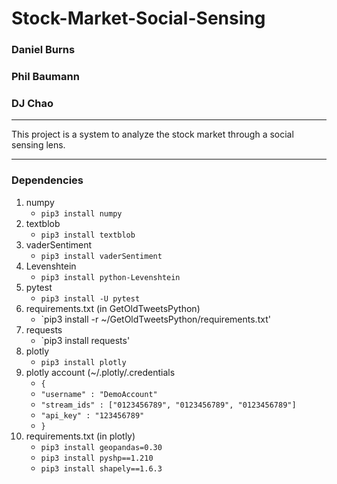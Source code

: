 # Stock-Market-Social-Sensing
### Daniel Burns
### Phil Baumann
### DJ Chao
---
This project is a system to analyze the stock market through a social sensing lens.
***
### Dependencies
1. numpy
    * `pip3 install numpy`
2. textblob
    * `pip3 install textblob`
3. vaderSentiment
    * `pip3 install vaderSentiment`
4. Levenshtein
    * `pip3 install python-Levenshtein`
5. pytest
    * `pip3 install -U pytest`
6. requirements.txt (in GetOldTweetsPython)
    * `pip3 install -r ~/GetOldTweetsPython/requirements.txt'
7. requests
    * `pip3 install requests'
7. plotly
    * `pip3 install plotly`
8. plotly account (~/.plotly/.credentials
    * `{`
    *    `"username" : "DemoAccount"`
    *    `"stream_ids" : ["0123456789", "0123456789", "0123456789"]`
    *    `"api_key" : "123456789"`
    *  `}`
9. requirements.txt (in plotly)
    * `pip3 install geopandas=0.30`
    * `pip3 install pyshp==1.210`
    * `pip3 install shapely==1.6.3`

